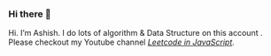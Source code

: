 ### Hi there 👋

<!--
**swolecoder/swolecoder** is a ✨ _special_ ✨ repository because its `README.md` (this file) appears on your GitHub profile.

Here are some ideas to get you started:

- 🔭 I’m currently working on ...
- 🌱 I’m currently learning ...
- 👯 I’m looking to collaborate on ...
- 🤔 I’m looking for help with ...
- 💬 Ask me about ...
- 📫 How to reach me: ...
- 😄 Pronouns: ...
- ⚡ Fun fact: .....
-->
<!-- [![Ashish Ranjan has a lot of ideas.](https://github.com/swolecoder/swolecoder/blob/main/IMG_4576%202.jpg)](https://swolecoder.com/) -->

Hi. I’m Ashish. I do lots of algorithm & Data Structure on this account . Please checkout my Youtube channel [_Leetcode in JavaScript_](https://www.youtube.com/channel/UCHcwbg7QduXg_ESJObZEGUw?view_as=subscriber).

